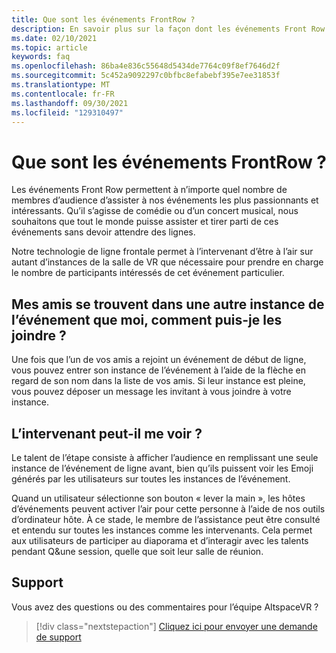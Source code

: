 ```yaml
---
title: Que sont les événements FrontRow ?
description: En savoir plus sur la façon dont les événements Front Row permettent à vos utilisateurs d’être plus proches et personnels dans les événements AltspaceVR.
ms.date: 02/10/2021
ms.topic: article
keywords: faq
ms.openlocfilehash: 86ba4e836c55648d5434de7764c09f8ef7646d2f
ms.sourcegitcommit: 5c452a9092297c0bfbc8efabebf395e7ee31853f
ms.translationtype: MT
ms.contentlocale: fr-FR
ms.lasthandoff: 09/30/2021
ms.locfileid: "129310497"
---
```

# <a name="what-are-frontrow-events"></a>Que sont les événements FrontRow ? 

Les événements Front Row permettent à n’importe quel nombre de membres d’audience d’assister à nos événements les plus passionnants et intéressants. Qu’il s’agisse de comédie ou d’un concert musical, nous souhaitons que tout le monde puisse assister et tirer parti de ces événements sans devoir attendre des lignes. 

Notre technologie de ligne frontale permet à l’intervenant d’être à l’air sur autant d’instances de la salle de VR que nécessaire pour prendre en charge le nombre de participants intéressés de cet événement particulier. 

## <a name="my-friends-are-in-a-different-instance-of-the-event-than-me-how-can-i-join-them"></a>Mes amis se trouvent dans une autre instance de l’événement que moi, comment puis-je les joindre ?

Une fois que l’un de vos amis a rejoint un événement de début de ligne, vous pouvez entrer son instance de l’événement à l’aide de la flèche en regard de son nom dans la liste de vos amis. Si leur instance est pleine, vous pouvez déposer un message les invitant à vous joindre à votre instance. 

## <a name="can-the-performer-see-me"></a>L’intervenant peut-il me voir ?

Le talent de l’étape consiste à afficher l’audience en remplissant une seule instance de l’événement de ligne avant, bien qu’ils puissent voir les Emoji générés par les utilisateurs sur toutes les instances de l’événement.

Quand un utilisateur sélectionne son bouton « lever la main », les hôtes d’événements peuvent activer l’air pour cette personne à l’aide de nos outils d’ordinateur hôte. À ce stade, le membre de l’assistance peut être consulté et entendu sur toutes les instances comme les intervenants. Cela permet aux utilisateurs de participer au diaporama et d’interagir avec les talents pendant Q&une session, quelle que soit leur salle de réunion.

## <a name="support"></a>Support

Vous avez des questions ou des commentaires pour l’équipe AltspaceVR ? 

> [!div class="nextstepaction"]
> [Cliquez ici pour envoyer une demande de support](https://help.altvr.com/hc/requests/new)